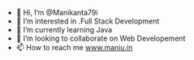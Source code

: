- 👋 Hi, I’m @Manikanta79i
- 👀 I’m interested in .Full Stack Development
- 🌱 I’m currently learning Java
- 💞️ I’m looking to collaborate on Web Developement
- 📫 How to reach me www.maniu.in

<!---
Manikanta79i/Manikanta79i is a ✨ special ✨ repository because its `README.md` (this file) appears on your GitHub profile.
You can click the Preview link to take a look at your changes.
--->
